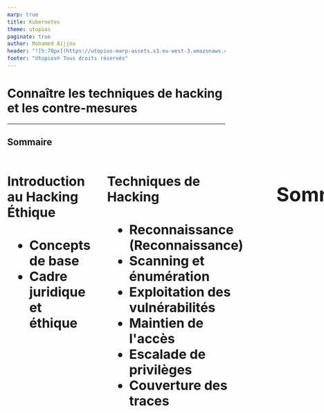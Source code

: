 ```yaml
---
marp: true
title: Kubernetes
theme: utopios
paginate: true
author: Mohamed Aijjou
header: "![h:70px](https://utopios-marp-assets.s3.eu-west-3.amazonaws.com/logo_blanc.svg)"
footer: "Utopios® Tous droits réservés"
---
```



<!-- _class: lead -->
<!-- _paginate: false -->

# Connaître les techniques de hacking et les contre-mesures

---

## Sommaire


<div class="columns" style="font-size:30px">
<div>

#### Introduction au Hacking Éthique
   - **Concepts de base**
   - **Cadre juridique et éthique**
</div>

<div>

#### Techniques de Hacking
   - **Reconnaissance (Reconnaissance)**
   - **Scanning et énumération**
   - **Exploitation des vulnérabilités** 
   - **Maintien de l'accès**
   - **Escalade de privilèges**
   - **Couverture des traces**
</div>

--- 

## Sommaire


<div style="font-size:30px">

#### Contre-mesures
   - **Reconnaissance et détection**
   - **Renforcement des systèmes et des réseaux**
   - **Protection contre les exploits**
   - **Contrôle d'accès et gestion des privilèges**
   - **Cryptographie et sécurisation des communications**
   - **Plan de réponse aux incidents**
   - **Formation et sensibilisation des utilisateurs**
</div>

---


<!-- _class: lead -->
<!-- _paginate: false -->

## Introduction au Hacking Éthique

---

## Introduction au Hacking Éthique

**Concepts de base**

<div style="font-size:30px">

- Le **hacking éthique**, également appelé piratage éthique ou test d’intrusion, désigne la pratique consistant à pénétrer des systèmes informatiques, des réseaux ou des applications avec l'autorisation des propriétaires dans le but de découvrir des vulnérabilités que des hackers malveillants pourraient exploiter. 
- Cette pratique est effectuée par des professionnels qualifiés appelés hackers éthiques ou pentesteurs, qui utilisent les mêmes techniques et outils que les cybercriminels, mais de manière légale et constructive pour améliorer la sécurité des systèmes.

</div>

 
--- 

## Introduction au Hacking Éthique

**Concepts de base**
<br>
<div style="font-size:28px">

**Le hacking éthique est crucial pour renforcer la sécurité informatique. Il aide les organisations à :**

1. **Identifier et corriger les failles de sécurité** avant qu'elles ne soient exploitées.
2. **Évaluer l'efficacité des mesures de sécurité** en place, y compris les politiques de sécurité, l'accès aux points de contrôle, et les mécanismes de défense.
3. **Respecter les réglementations et normes de sécurité** qui requièrent des audits de sécurité réguliers, comme le GDPR, HIPAA, et PCI DSS.
4. **Sensibiliser et former** les équipes de sécurité et de développement sur les meilleures pratiques de sécurité et les dernières techniques de piratage.


</div>


---
## Introduction au Hacking Éthique

**Concepts de base**
<br>

<div style="font-size:28px">

La différence fondamentale entre le hacking éthique et le hacking malveillant réside dans l'intention, la permission et l'impact de l'activité sur les systèmes ciblés.

</div>

<div style="font-size:28px">

1. **Intention**:
   - **Hacking éthique** : L'intention est de renforcer la sécurité. Les hackers éthiques cherchent à identifier et à réparer les vulnérabilités pour prévenir des attaques malveillantes. Leur but est bénéfique et vise à améliorer la situation.
   - **Hacking malveillant** : L'intention est de causer du tort, d'exploiter les failles à des fins personnelles ou criminelles, comme le vol de données, la perturbation des services, ou le gain financier.


</div>

---
## Introduction au Hacking Éthique

**Concepts de base**


<div style="font-size:30px">

2. **Permission**:
   - **Hacking éthique** : Il est toujours réalisé avec la permission explicite des propriétaires des systèmes informatiques. Cette permission est souvent formalisée par un contrat ou un accord légal définissant le cadre de l'action.
   - **Hacking malveillant** : Il est effectué sans consentement, violant ainsi les lois et les politiques de confidentialité. Cela constitue une intrusion illégale dans les systèmes d'autrui.
</div>

---

## Introduction au Hacking Éthique

**Concepts de base**
<br>


<div style="font-size:26px">

3. **Méthodologie**:
   - **Hacking éthique** : Les méthodes utilisées sont structurées et documentées. Les hackers éthiques suivent des lignes directrices éthiques strictes et s'assurent que leur travail est transparent et réversible. Ils rapportent toutes les vulnérabilités trouvées aux propriétaires et conseillent souvent sur les moyens de les réparer.
   - 
   - **Hacking malveillant** : Les techniques peuvent être destructrices et visent souvent à masquer les traces de l'intrusion. Les hackers malveillants utilisent leurs compétences pour exploiter les failles sans en informer les victimes, et souvent en laissant des backdoors pour faciliter l'accès futur.


</div>

---
## Introduction au Hacking Éthique

**Concepts de base**
<br>

<div style="font-size:29px">

4. **Impact**:
   - **Hacking éthique** : L'impact est positif, car il conduit à une meilleure sécurité et à une plus grande sensibilisation aux vulnérabilités et aux risques de sécurité.
   - 
   - **Hacking malveillant** : L'impact est négatif, entraînant des pertes financières, des dommages à la réputation, la perte de données sensibles, et d'autres conséquences dommageables pour les victimes.

</div>

---

## Introduction au Hacking Éthique

**Cadre juridique et éthique**
<br>

<div style="font-size:35px">

La législation relative à la sécurité informatique varie considérablement d'un pays à l'autre, mais elle couvre généralement plusieurs aspects fondamentaux pour protéger les données et les systèmes informatiques contre les menaces de sécurité.

</div>

---
## Introduction au Hacking Éthique

**Cadre juridique et éthique**
<br>

<div style="font-size:28px">

### 1. **Union européenne (UE) - Règlement général sur la protection des données (RGPD)**
   - **Objectif** : Protéger les données personnelles des citoyens de l'UE.
   - **Implications** : Impose des exigences strictes sur la collecte, le stockage et la gestion des données personnelles, y compris la nécessité d'obtenir un consentement explicite, le droit à l'oubli, et des notifications obligatoires en cas de violation de données.


</div>

---
## Introduction au Hacking Éthique

**Cadre juridique et éthique**
<br>
<div style="font-size:30px">

#### 2. **États-Unis - Health Insurance Portability and Accountability Act (HIPAA)**

   - **Objectif** : Protéger les informations médicales privées.
   - **Implications** : Définit comment les informations de santé personnelles doivent être protégées, y compris des exigences pour les mesures de sécurité physiques, administratives et techniques.

</div>

---

## Introduction au Hacking Éthique

**Cadre juridique et éthique**
<br>
<div style="font-size:28px">


### 3. **États-Unis et UE - Privacy Shield Framework**
   - **Objectif** : Faciliter le transfert transatlantique de données personnelles entre l'UE et les États-Unis dans le respect de la protection de la vie privée.
   - **Implications** : Fournit un mécanisme pour les entreprises américaines pour se conformer aux exigences de protection des données de l'UE.

</div>

---

## Introduction au Hacking Éthique

**Cadre juridique et éthique**
<br>
<div style="font-size:28px">


### 4. **États-Unis - Children’s Online Privacy Protection Act (COPPA)**
   - **Objectif** : Protéger les enfants de moins de 13 ans lorsqu'ils utilisent des services en ligne.
   - **Implications** : Exige que les sites web et services en ligne dirigés vers les enfants obtiennent le consentement parental avant de collecter des informations personnelles des enfants.

</div>

---

## Introduction au Hacking Éthique

**Cadre juridique et éthique**
<br>
<div style="font-size:28px">


### 5. **International - Payment Card Industry Data Security Standard (PCI DSS)**
   - **Objectif** : Protéger les données des titulaires de cartes de crédit.
   - **Implications** : Établit des normes de sécurité opérationnelle pour tous les membres, marchands et prestataires de services qui stockent, traitent ou transmettent des informations de titulaire de carte.


</div>

---


## Introduction au Hacking Éthique

**Rôle et responsabilité des hackers éthiques**
<br>
<div style="font-size:34px">


- Les hackers éthiques jouent un rôle crucial dans la protection des systèmes informatiques contre les attaques malveillantes. 
- Leur travail consiste à tester de manière proactive la sécurité des systèmes pour identifier et corriger les vulnérabilités avant qu'elles ne soient exploitées par des acteurs malveillants.


</div>

---

## Introduction au Hacking Éthique

**Rôles des hackers éthiques**
<br>
<div style="font-size:19px">

1. **Évaluation de la sécurité** : Réaliser des tests d'intrusion et des audits de sécurité pour évaluer la robustesse des systèmes, des réseaux, des applications web et mobiles contre les tentatives d'intrusion.

2. **Identification des vulnérabilités** : Utiliser des méthodes et outils avancés pour découvrir les failles de sécurité dans les infrastructures informatiques, y compris les failles logicielles, les configurations erronées, et les pratiques inadéquates de gestion des données.

3. **Rapport détaillé** : Fournir des rapports détaillés sur les vulnérabilités détectées, leur niveau de risque, et les méthodes d'exploitation potentielles. Ceux-ci incluent également des recommandations pratiques pour sécuriser les systèmes.

4. **Validation des correctifs** : Après que les vulnérabilités identifiées ont été corrigées par les équipes de TI, réaliser une nouvelle série de tests pour s'assurer que les correctifs sont efficaces et ne créent pas de nouvelles failles.

5. **Formation et sensibilisation** : Éduquer les développeurs, le personnel TI et les utilisateurs finaux sur les meilleures pratiques de sécurité, les nouvelles menaces et comment se protéger contre les attaques.

</div>

---

## Introduction au Hacking Éthique

**Responsabilités des hackers éthique**
<br>
<div style="font-size:20px">

1. **Confidentialité** : Maintenir la confidentialité des informations découvertes lors des tests. Les hackers éthiques ne doivent pas divulguer ou utiliser ces informations à des fins personnelles ou non autorisées.

2. **Intégrité** : Agir avec intégrité en évitant d'endommager les systèmes cibles ou de perturber leurs opérations normales lors des tests.

3. **Légalité** : Opérer toujours dans les limites de la loi, avec la permission explicite des propriétaires des systèmes. Ils doivent suivre un cadre légal strict pour éviter les implications juridiques pour eux-mêmes et pour les organisations pour lesquelles ils travaillent.

4. **Rapport responsable** : S'assurer que les vulnérabilités sont rapportées aux bonnes parties prenantes de manière sécurisée pour éviter toute fuite d'informations qui pourrait bénéficier à des hackers malveillants.

5. **Mise à jour continue** : Restez à jour avec les dernières tendances en matière de cybersécurité, les techniques de hacking et les technologies de défense pour rester efficaces dans leur rôle.

</div>

---



<!-- _class: lead -->
<!-- _paginate: false -->

##  Techniques de Hacking


---

## Techniques de Hacking
#### Reconnaissance
<br>

<div style="font-size:27px">

- OSINT, ou Open Source Intelligence, désigne la collecte et l'analyse de données disponibles publiquement à partir de sources ouvertes pour obtenir des informations exploitables. 
- Les sources ouvertes peuvent inclure tout ce qui est légalement accessible par le public, comme des publications en ligne, des réseaux sociaux, des forums, des blogs, des bases de données publiques, des documents gouvernementaux, et bien plus encore.

</div>

---
## Techniques de Hacking
#### Reconnaissance

<center>
<img src="./assets/osint.png" width="500px">
</center>

---


## Techniques de Hacking
#### Reconnaissance

<div style="font-size:27px">
<br>
L'Open Source Intelligence (OSINT) désigne la collecte et l'analyse d'informations disponibles publiquement à partir de sources ouvertes.
</div>

<div style="font-size:25px">

### 1. Recherche sur Internet
- **Moteurs de recherche :** Utilisation de moteurs de recherche comme Google, Bing, ou DuckDuckGo pour trouver des informations.
- **Opérateurs de recherche avancée :** Utilisation d'opérateurs comme site:, filetype:, intext:, intitle:, etc. pour affiner les recherches.
- **Wayback Machine :** Utilisation de l'Internet Archive pour accéder aux versions archivées de pages web.

</div>

---
## Techniques de Hacking
#### Reconnaissance


<div style="font-size:30px">

### 2. Réseaux sociaux
- **Profilage :** Analyse des profils et des publications sur des plateformes comme Facebook, Twitter, LinkedIn, Instagram.
- **Graph Search :** Utilisation de fonctionnalités de recherche avancée pour découvrir les relations et les connexions entre les utilisateurs.
- **Sentiment Analysis :** Analyse des sentiments des publications pour obtenir des informations sur les opinions et les attitudes.

</div>

---

## Techniques de Hacking
#### Reconnaissance

<div style="font-size:30px">

### 3. Bases de données et registres publics
- **Whois :** Consultation des informations de registre de domaine.
- **Registres d'entreprises :** Accès aux informations sur les entreprises via des registres comme Infogreffe, Companies House, etc.
- **Documents gouvernementaux :** Recherches dans les bases de données gouvernementales, les archives judiciaires, les rapports financiers, etc.

</div>

---

## Techniques de Hacking
#### Reconnaissance

<div style="font-size:30px">

### 4. Forums et communautés en ligne
- **Recherche dans les forums :** Participation et surveillance des discussions sur des forums spécialisés comme Reddit, 4chan, etc.
- **Newsgroups :** Utilisation de groupes de discussion comme Google Groups pour trouver des informations spécialisées.

</div>

---

## Techniques de Hacking
#### Reconnaissance

<div style="font-size:24px">

### 5. Médias traditionnels et électroniques
- **Articles de presse :** Lecture et analyse d'articles de journaux, de magazines, et de sites d'information.
- **Communiqués de presse :** Surveillance des communiqués de presse pour des informations officielles.

### 6. Analyse de documents
- **Metadata :** Extraction et analyse des métadonnées des documents pour obtenir des informations supplémentaires.
- **OCR (Optical Character Recognition) :** Utilisation de la reconnaissance optique de caractères pour extraire du texte à partir d'images ou de PDF scannés.

</div>

---
## Techniques de Hacking
#### Reconnaissance

<div style="font-size:24px">

### 7. Surveillance des réseaux
- **Analyse de trafic :** Surveillance et analyse du trafic réseau pour détecter des informations sensibles.
- **Sniffing :** Utilisation d'outils de sniffing pour capturer et analyser les paquets de données sur un réseau.

### 8. Techniques de géolocalisation
- **Analyse de photos :** Utilisation des métadonnées des photos (EXIF) pour obtenir des informations sur l'emplacement et l'heure de la prise de vue.
- **Google Earth/Maps :** Utilisation des outils de cartographie pour analyser des emplacements et des infrastructures.

</div>



---

## Techniques de Hacking
#### Reconnaissance

<div style="font-size:24px">

### 9. Scraping et automatisation
- **Web scraping :** Utilisation d'outils et de scripts pour extraire des informations de sites web de manière automatisée.
- **Bots :** Développement de bots pour automatiser la collecte d'informations sur différentes plateformes.

### 10. Analyse des relations
- **Graphes de liens :** Utilisation de logiciels pour créer des graphes de liens entre des entités (personnes, entreprises, événements) pour visualiser et analyser les relations.

</div>

---

## Fondamentaux de la sécurité informatique
#### Principales menaces et vulnérabilités
<br>


<div style="font-size:30px">

**Attaques importantes recentes**

</div>

<div style="font-size:23px">

<br>

- **NOTPETYA** -> Attaque du 27 Juin 2017

<br>

- **WANNACRY** -> Attaques des 12 et 13 mai 2017

<br>

- **SONY** -> Attaque de Novembre 2014


</div>


---

## Fondamentaux de la sécurité informatique
#### Principales menaces et vulnérabilités
<br>


<div style="font-size:27px">

**Statistiques des attaques**

</div>

<div style="font-size:24px">

<br>

***Concernant les particuliers***

- Source https://silicon.fr
- 3 minutes en moyenne pour pirater un nouvel objet connecté
- 1,1 million de victimes de fraude à la carte bancaire par an
- 83% des smartphones infectés au 2eme semestre 2016
- 65 vols de données par seconde
- 41% de succès lors d’attaque par RansomWare
- 201 jours en moyenne pour découvrir une cyberattaque


</div>


---


## Fondamentaux de la sécurité informatique
#### Principales menaces et vulnérabilités
<br>


<div style="font-size:27px">

**Statistiques des attaques**

</div>

<div style="font-size:23px">

<br>

***Concernant les entreprises***
- 77% des organisations mondiales ont été victimes d’au moins une cyberattaque réussie en 2017
- https://cyber-edge.com/wp-content/uploads/2018/03/CyberEdge2018-CDR.pdf
- 23% des entreprises de type PME ont eu un incident de sécurité à cause d’objets connectés (IoT)
- https://keepersecurity.com/fr_FR2017-State-Cybersecurity-SmallMedium-Businesses-SMB.html
- 95% des attaques web comportent de l’ingénierie sociale
- https://www.proofpoint.com/sites/default/files/pfpt-fr-tr-thehuman-factor-2018.pdf


</div>


---

## Fondamentaux de la sécurité informatique
#### Principales menaces et vulnérabilités
<br>


<div style="font-size:27px">

**Statistiques des attaques**

</div>

<div style="font-size:22px">

<br>

***Concernant les entreprises***

- 5 à 10% du budget d’une entreprise est consacré à la cybersécurité
- https://experiences.microsoft.fr/business/confiance-numeriquebusiness cybersecurite-chiffres-cles/
- 800 000€ de coût en moyenne lors d’une violation de sécurité
- https://experiences.microsoft.fr/business/confiance-numeriquebusinesscybersecurite-chiffres-cles/
- 35% des incidents de cybersécurité sont dus à des collaborateurs
- https://experiences.microsoft.fr/business/confiance-numeriquebusiness/cybersecurite-chiffres-cles/


</div>


---

## Fondamentaux de la sécurité informatique
#### Principales menaces et vulnérabilités
<br>


<div style="font-size:27px">

**Autres sources**

</div>

<div style="font-size:27px">

<br>

- https://experiences.microsoft.fr/articles/cybersecurite/cybersecurite-chiffres-cles/


- https://cyberedgegroup.com/cdr/

</div>

---

## Fondamentaux de la sécurité informatique
#### Principales menaces et vulnérabilités
<br>


<div style="font-size:27px">

**Mesures de Protection**

</div>

<div style="font-size:20px">

<br>

- **Mises à jour régulières et correctifs de sécurité** : Maintenir tous les logiciels et systèmes à jour.
- **Politiques de mot de passe robustes** : Exiger des mots de passe complexes et utiliser l'authentification multi-facteurs.
- **Configuration sécurisée** : S'assurer que les systèmes sont correctement configurés et sécurisés.
- **Sécurité physique** : Protéger les équipements et les données par des contrôles d'accès physiques.
- **Formation des employés** : Former et sensibiliser régulièrement les employés aux menaces de sécurité.
- **Chiffrement des données** : Utiliser des techniques de chiffrement pour protéger les données sensibles.
- **Contrôles d'accès** : Implémenter des contrôles d'accès stricts basés sur les rôles et les besoins.
- **Surveillance et journalisation** : Mettre en place des systèmes de surveillance et de journalisation pour détecter et répondre aux incidents de sécurité.

</div>

---

## Fondamentaux de la sécurité informatique
#### Concepts de base en sécurité
<br>

<div style="font-size:27px">

**Confidentialité, intégrité et disponibilité (CIA)**

</div>

<br>

<div style="font-size:26px">

- Le modèle de sécurité CIA (Confidentialité, Intégrité et Disponibilité) est un cadre fondamental utilisé pour guider les politiques de sécurité de l'information au sein d'une organisation. 
- Chacun de ces trois piliers vise à protéger différents aspects des informations et des systèmes informatiques.

</div>

---
## Fondamentaux de la sécurité informatique
#### Concepts de base en sécurité



<div style="font-size:25px">

1. ***Confidentialité (Confidentiality)***

</div>

<div style="font-size:18px">

- **Définition :** La confidentialité consiste à garantir que les informations ne sont accessibles qu'aux personnes autorisées et à prévenir tout accès non autorisé.

- **Objectif :**
   - Protéger les données sensibles contre les intrusions, le vol et la divulgation non autorisée.
   - Assurer que seules les personnes ayant les droits nécessaires peuvent consulter ou manipuler les informations.

- **Mécanismes de protection :**

   - **Chiffrement :** Utilisation de techniques de cryptographie pour rendre les données illisibles pour les utilisateurs non autorisés.
   - **Contrôle d'accès :** Mise en œuvre de systèmes d'authentification et d'autorisation pour vérifier les identités et limiter l'accès aux informations sensibles.
   - **Politiques de confidentialité :** Établir des règles strictes sur qui peut accéder aux informations et sous quelles conditions.

</div>

---

## Fondamentaux de la sécurité informatique
#### Concepts de base en sécurité

<div style="font-size:25px">

2. ***Intégrité (Integrity)***

</div>

<div style="font-size:18px">

- **Définition :** L'intégrité vise à maintenir la précision et la complétude des données tout au long de leur cycle de vie.

- **Objectif :**
   - Empêcher la modification non autorisée ou non détectée des données.
   - Garantir que les informations sont fiables et exactes.

- **Mécanismes de protection :**

   - **Contrôles de version :** Suivre les modifications apportées aux données et permettre la restauration des versions antérieures en cas de besoin.
   - **Sommes de contrôle et hachage :** Utiliser des fonctions de hachage pour vérifier que les données n'ont pas été altérées.
   - **Journalisation et audits :** Enregistrer les modifications et les accès aux données pour pouvoir détecter et analyser les actions suspectes.

</div>

---

## Fondamentaux de la sécurité informatique
#### Concepts de base en sécurité

<div style="font-size:25px">

3. ***Disponibilité (Availability)***

</div>

<div style="font-size:18px">

- **Définition :** La disponibilité garantit que les systèmes, les services et les données sont accessibles en temps voulu par les utilisateurs autorisés.

- **Objectif :**
   - Assurer un accès continu aux informations et aux systèmes nécessaires aux opérations.
   - Minimiser les temps d'arrêt et les interruptions de service.

- **Mécanismes de protection :**

   - **Redondance :** Utiliser des systèmes et des chemins de communication redondants pour éviter les points de défaillance uniques.
   - **Plans de reprise après sinistre (DRP) :** Établir des procédures pour restaurer les systèmes et les données après un incident.
   - **Maintenance régulière et surveillance :** Effectuer des vérifications et des maintenances préventives pour détecter et corriger les problèmes avant qu'ils n'affectent la disponibilité.

</div>

---
## Fondamentaux de la sécurité informatique
#### Concepts de base en sécurité

<div style="font-size:25px">

<br>

***Importance du Modèle CIA***

</div>

<br>

<div style="font-size:23px">

Le modèle CIA est essentiel car il offre une approche équilibrée pour sécuriser les systèmes d'information. 

<br>

- **Confidentialité :** Empêche les fuites d'informations et protège la vie privée.
- **Intégrité :** Assure que les informations sont exactes et fiables, évitant les erreurs et les fraudes.
- **Disponibilité :** Garantit que les services et les informations sont disponibles lorsque nécessaire, supportant la continuité des activités.

</div>


---

## Fondamentaux de la sécurité informatique
#### Concepts de base en sécurité
<br>

<div style="font-size:27px">

**Authentification, Autorisation et Audit (AAA)**

</div>

<br>

<div style="font-size:26px">

- Le modèle AAA, qui se compose de l'Authentification, de l'Autorisation et de l'Audit, est un cadre fondamental utilisé pour gérer et renforcer la sécurité des systèmes d'information et des réseaux. 
- Chacun de ces trois composants joue un rôle crucial dans la protection des ressources informatiques et la garantie de leur utilisation appropriée.

</div>

---

## Fondamentaux de la sécurité informatique
#### Concepts de base en sécurité

<div style="font-size:25px">

1. ***Authentification (Authentication)***

</div>

<div style="font-size:18px">

- **Définition :** L'authentification est le processus de vérification de l'identité d'un utilisateur, d'un système ou d'un service.

- **Objectif :**
   - Garantir que seules les entités légitimes peuvent accéder aux systèmes et aux données.
   - Prévenir l'accès non autorisé en vérifiant l'identité des utilisateurs ou des systèmes.

- **Mécanismes de protection :**

   - **Mots de passe :** Utilisation de mots de passe forts et uniques pour authentifier les utilisateurs.
   - **Biométrie :** Utilisation de caractéristiques physiques (empreintes digitales, reconnaissance faciale) pour l'authentification.
   - **Cartes à puce et tokens :** Dispositifs matériels utilisés pour authentifier les utilisateurs.
   - **Authentification multi-facteurs (MFA) :** Combinaison de plusieurs méthodes d'authentification (par exemple, mot de passe + token).

</div>

---



## Fondamentaux de la sécurité informatique
#### Concepts de base en sécurité

<div style="font-size:25px">

2. ***Autorisation (Authorization)***

</div>

<div style="font-size:18px">

- **Définition :** L'autorisation est le processus de détermination des ressources et des services auxquels un utilisateur, un système ou un service authentifié a accès.

- **Objectif :**
   - Assurer que les utilisateurs ont accès uniquement aux ressources nécessaires pour accomplir leurs tâches.
   - Prévenir l'accès non autorisé aux ressources sensibles.

- **Mécanismes de protection :**

   - **Contrôle d'accès basé sur les rôles (RBAC) :** Attribution des permissions en fonction des rôles des utilisateurs dans l'organisation.
   - **Listes de contrôle d'accès (ACL) :** Définition des permissions spécifiques pour les utilisateurs ou les groupes d'utilisateurs.
   - **Cartes à puce et tokens :** Dispositifs matériels utilisés pour authentifier les utilisateurs.
   - **Politiques de sécurité :** Établissement de règles claires concernant l'accès aux ressources.

</div>

---

## Fondamentaux de la sécurité informatique
#### Concepts de base en sécurité

<div style="font-size:25px">

2. ***Audit (Accounting)***

</div>

<div style="font-size:18px">

- **Définition :**  L'audit, ou l'accounting, est le processus de suivi et d'enregistrement des actions et des accès des utilisateurs, des systèmes et des services.

- **Objectif :**
   - Fournir une traçabilité des actions pour l'analyse des incidents de sécurité et la conformité réglementaire.
   - Permettre la détection et l'analyse des comportements suspects ou des violations de sécurité.

- **Mécanismes de protection :**

   - **Journaux d'audit (log files) :** Enregistrement détaillé des accès, des actions et des modifications apportées aux systèmes et aux données.
   - **Systèmes de gestion des informations et des événements de sécurité (SIEM) :** Collecte et analyse centralisée des journaux d'audit pour détecter les incidents de sécurité.
   - **Rapports et alertes :** Génération de rapports réguliers et envoi d'alertes en cas d'activités suspectes.

</div>

---
## Fondamentaux de la sécurité informatique
#### Concepts de base en sécurité

<div style="font-size:25px">

<br>

***Importance du Modèle AAA***

</div>

<br>

<div style="font-size:23px">

Le modèle **AAA** est essentiel pour la gestion de la sécurité des systèmes d'information et des réseaux.

<br>

- **Authentification :** Empêche l'accès non autorisé en vérifiant l'identité des utilisateurs, ce qui est la première ligne de défense contre les intrusions.
- **Autorisation :** Assure que les utilisateurs authentifiés n'ont accès qu'aux ressources nécessaires, minimisant le risque d'abus ou de compromission des données sensibles.
- **Audit :** Fournit une traçabilité complète des actions et des accès, facilitant la détection des comportements anormaux, l'analyse des incidents et la conformité réglementaire.

</div>

---


<!-- _class: lead -->
<!-- _paginate: false -->

## Sécurité des systèmes d'exploitation

---


## Sécurité des systèmes d'exploitation

#### La Définition ?

<br>

<div style="font-size:35px">

La sécurité des systèmes d'exploitation (OS) fait référence à un ensemble de pratiques, de mesures et de technologies visant à protéger les systèmes d'exploitation contre les menaces potentielles, telles que les accès non autorisés, les attaques de logiciels malveillants, les vulnérabilités de sécurité et les erreurs de configuration.

</div>

---

## Sécurité des systèmes d'exploitation

#### Les aspects essentiels

<br>

<div style="font-size:30px">

<div class="columns">

<div>

- Authentification et autorisation 

- Protection contre les logiciels malveillants 

- Mises à jour de sécurité 

- Chiffrement des données

- Surveillance et journalisation

</div>

<div>

- Gestion des vulnérabilités 

- Sécurisation des configurations 

- Sécurisation des réseaux

- Éducation et sensibilisation

</div>


</div>

---

## Sécurité des systèmes d'exploitation

#### Mises à jour régulières

<br>

<div style="font-size:23px">

1. **Utilisation de gestionnaires de paquets :**
   - Sur les distributions comme Ubuntu, utilisez `apt` pour mettre à jour les paquets système :
     ```bash
     sudo apt update
     sudo apt upgrade
     ```
   - Sur les distributions comme CentOS/RHEL, utilisez `yum` ou `dnf` :
     ```bash
     sudo yum update
     ```
     ou

     ```bash
     sudo dnf update
     ```

---
## Sécurité des systèmes d'exploitation

#### Mises à jour régulières

<br>

<div style="font-size:25px">


2. **Configurer les mises à jour automatiques :**
   - Vous pouvez configurer votre système pour qu'il vérifie et installe automatiquement les mises à jour de sécurité. Par exemple, sur Ubuntu, vous pouvez utiliser `unattended-upgrades`.

3. **Vérifier régulièrement les mises à jour :**
   - Planifiez un horaire régulier pour vérifier les mises à jour disponibles et les appliquer. Par exemple, configurez une tâche cron pour exécuter `apt update` et `apt upgrade` toutes les semaines.

--- 
## Sécurité des systèmes d'exploitation

#### Mises à jour régulières


<div style="font-size:23px">

4. **Mises à jour des applications tierces :**
   - Si vous utilisez des logiciels tiers ou des applications non incluses dans les dépôts officiels de votre distribution, assurez-vous de suivre les instructions de mise à jour fournies par les développeurs de ces applications.

5. **Surveillance des annonces de sécurité :**
   - Abonnez-vous aux listes de diffusion de sécurité de votre distribution Linux pour être informé des nouvelles vulnérabilités et des correctifs disponibles.

6. **Utilisation de gestionnaires de version pour les environnements de développement :**
   - Si vous développez ou utilisez des applications basées sur des environnements comme Python, Node.js, etc., utilisez des gestionnaires de version comme `pip` ou `npm` pour gérer les mises à jour des bibliothèques et des dépendances.

---

## Sécurité des systèmes d'exploitation
#### Utilisation de comptes avec privilèges minimaux
<br>
    
<div>

Les principes de moindre privilège sont des principes de sécurité informatique visant à limiter les droits et les privilèges des utilisateurs, des applications et des processus au niveau minimum nécessaire pour accomplir leurs tâches spécifiques.


</div>
    
---
## Sécurité des systèmes d'exploitation
#### Utilisation de comptes avec privilèges minimaux
<br>
    
<div style="font-size:25px">

1. **Privilèges administratifs restreints :**

- Limitez l'accès administratif aux seules personnes et aux seules ressources nécessaires pour effectuer des tâches administratives spécifiques. Évitez de donner des droits d'administration complets à des utilisateurs qui n'en ont pas besoin.
  
2. **Contrôle d'accès basé sur le rôle (RBAC) :**

- Utilisez le RBAC pour attribuer des droits d'accès en fonction des rôles spécifiques des utilisateurs dans l'organisation. Cela garantit que chaque utilisateur a uniquement les permissions nécessaires pour accomplir ses responsabilités.


</div>

---
## Sécurité des systèmes d'exploitation
#### Utilisation de comptes avec privilèges minimaux
<br>
    
<div style="font-size:27px">

3. **Principe du besoin de savoir :**

- Appliquez ce principe en limitant l'accès à l'information uniquement aux personnes qui ont besoin de connaître cette information pour effectuer leur travail.


4. **Examen des privilèges :**

- Passez régulièrement en revue les privilèges accordés aux utilisateurs et aux applications pour vous assurer qu'ils restent pertinents et nécessaires.


</div>

---

## Sécurité des systèmes d'exploitation
#### Utilisation de comptes avec privilèges minimaux
<br>
    
<div style="font-size:27px">

5. **Privilèges par défaut :**

- Configurez les systèmes et les applications avec les privilèges par défaut les plus bas possibles, puis accordez des privilèges supplémentaires au cas par cas, si nécessaire.
  
6. **Surveillance et audit :**

- Surveillez l'utilisation des privilèges et auditez régulièrement les activités des utilisateurs et des applications pour détecter toute anomalie ou utilisation abusive.


</div>

---

## Sécurité des systèmes d'exploitation
#### Utilisation de comptes avec privilèges minimaux
<br>
    
<center>
<img src="./assets/demo.gif" width="700px">
</center>
    
---
## Sécurité des systèmes d'exploitation
#### Contrôle des accès

<br>

- Les modèles de contrôle d'accès sont essentiels pour gérer et restreindre l'accès aux ressources d'un système informatique. 
- Les principaux modèles de contrôle d'accès : Discretionary Access Control (DAC), Mandatory Access Control (MAC) et Role-Based Access Control (RBAC).

---

## Sécurité des systèmes d'exploitation
#### Contrôle des accès



<div style="font-size:23px">

### 1. Discretionary Access Control (DAC)
<br>

**Définition**:
Le modèle de contrôle d'accès discrétionnaire (DAC) est un modèle où les propriétaires de ressources ou d'objets ont le pouvoir de décider qui peut accéder à leurs ressources et avec quels privilèges.
<br>

**Caractéristiques**:
- **Flexibilité** : Les utilisateurs ont la liberté de partager leurs ressources avec d'autres.
- **Contrôle par l'utilisateur** : Le contrôle d'accès est basé sur les identités des utilisateurs et les permissions définies par les propriétaires des ressources.
- **Permissions basées sur les fichiers** : Les permissions sont souvent gérées par les propriétaires des fichiers et des répertoires.

</div>

---

## Sécurité des systèmes d'exploitation
#### Contrôle des accès

<br>

<div style="font-size:30px">

**Exemple**:

Environnement UNIX/Linux où les propriétaires de fichiers peuvent définir les permissions d'accès pour leurs fichiers en utilisant des commandes comme `chmod`.

```bash
chmod 755 fichier.txt
```

</div>

---

## Sécurité des systèmes d'exploitation
#### Contrôle des accès

<div style="font-size:22px">

### 2. Mandatory Access Control (MAC)
<br>

**Définition**:

Le modèle de contrôle d'accès obligatoire (MAC) est un modèle où l'accès aux ressources est contrôlé par des politiques de sécurité centralisées définies par l'administration système et non par les propriétaires des ressources.

<br>

**Caractéristiques**:
- **Centralisation** : Les décisions d'accès sont prises par un administrateur central et non par les utilisateurs individuels.
- **Labels de sécurité** : Les objets (fichiers, données) et sujets (utilisateurs, processus) sont assignés des labels de sécurité.
- **Politiques strictes** : Les politiques de sécurité sont strictes et non modifiables par les utilisateurs.

</div>

---

## Sécurité des systèmes d'exploitation
#### Contrôle des accès

<br>

<div style="font-size:30px">

**Exemple**:
SElinux (Security-Enhanced Linux) est un exemple de mise en œuvre de MAC où les politiques de sécurité sont définies par l'administrateur et appliquées strictement.

```bash
sestatus
```

</div>

---

## Sécurité des systèmes d'exploitation
#### Contrôle des accès

<div style="font-size:21px">

### 3. Role-Based Access Control (RBAC)
<br>

**Définition**:
Le modèle de contrôle d'accès basé sur les rôles (RBAC) est un modèle où les permissions sont associées à des rôles spécifiques et les utilisateurs se voient attribuer ces rôles. Les utilisateurs obtiennent les permissions en fonction de leurs rôles.

<br>

**Caractéristiques**:
- **Rôles et Permissions** : Les permissions sont assignées à des rôles plutôt qu'à des utilisateurs individuels.
- **Gestion simplifiée** : La gestion des permissions est simplifiée en attribuant ou retirant des rôles aux utilisateurs.
- **Séparation des responsabilités** : Facilite la séparation des responsabilités et la conformité réglementaire.
</div>

---
## Sécurité des systèmes d'exploitation
#### Contrôle des accès

<div style="font-size:26px">

<br>

**Exemple  :** 

<br>

- Pour des contrôles d'accès plus fins que ceux offerts par les permissions de base (rwx), utilisez les ACL pour définir des permissions sur des fichiers et des répertoires spécifiques.
- Cela permet de limiter l'accès en fonction des besoins spécifiques des rôles.
<br>

**Utilisation de setfacl pour ajouter des ACL :**

   ```bash
   setfacl -m u:utilisateur1:rw fichier.txt
   ```


---

## Sécurité des systèmes d'exploitation
#### Contrôle des accès
<br>
    
<center>
<img src="./assets/demo.gif" width="700px">
</center>
    
---


## Sécurité des systèmes d'exploitation
#### Désactivation des services inutiles

<br>

<div style="font-size:35px">


La désactivation des services inutiles et la fermeture des ports non utilisés sur Linux sont des pratiques essentielles pour renforcer la sécurité et réduire la surface d'attaque de votre système


</div>

---
## Sécurité des systèmes d'exploitation
#### Désactivation des services inutiles

<div style="font-size:30px">

<br>

- **Principes de la désactivation des services inutiles :**


  - **Moins de services** en cours d'exécution signifie moins de points d'entrée potentiels pour les attaquants. 
  - Chaque service ou processus actif représente une surface d'attaque supplémentaire pour des vulnérabilités potentielles.
  - En désactivant **les services non essentiels**, vous réduisez la probabilité qu'un service mal configuré ou non mis à jour soit exploité pour compromettre votre système.

</div>

---

## Sécurité des systèmes d'exploitation
#### Désactivation des services inutiles
<br>
    
<center>
<img src="./assets/demo.gif" width="700px">
</center>
    
---


## Sécurité des systèmes d'exploitation
#### Chiffrement des données

<br>

<div style="font-size:35px">


- Le chiffrement est une technique essentielle en sécurité informatique pour protéger les données contre l'accès non autorisé. 
- Il existe deux principaux types de chiffrement : le chiffrement symétrique et le chiffrement asymétrique. 


</div>

---

## Sécurité des systèmes d'exploitation
#### Chiffrement des données

<br>

<div style="font-size:26px">

**Définition**:
Le chiffrement symétrique utilise une seule clé pour chiffrer et déchiffrer les données. Cette clé doit être partagée entre les parties communicantes de manière sécurisée.
<br>

**Caractéristiques**:
- **Clé Unique** : La même clé est utilisée pour le chiffrement et le déchiffrement.
- **Rapidité** : Les algorithmes de chiffrement symétrique sont généralement plus rapides et nécessitent moins de ressources que les algorithmes asymétriques.
- **Sécurité de la Clé** : La sécurité repose entièrement sur le secret de la clé. Si la clé est compromise, les données chiffrées le sont également.


</div>


---

## Sécurité des systèmes d'exploitation
#### Chiffrement des données

<br>

<div style="font-size:26px">

**Définition**:
Le chiffrement symétrique utilise une seule clé pour chiffrer et déchiffrer les données. Cette clé doit être partagée entre les parties communicantes de manière sécurisée.
<br>

**Caractéristiques**:
- **Clé Unique** : La même clé est utilisée pour le chiffrement et le déchiffrement.
- **Rapidité** : Les algorithmes de chiffrement symétrique sont généralement plus rapides et nécessitent moins de ressources que les algorithmes asymétriques.
- **Sécurité de la Clé** : La sécurité repose entièrement sur le secret de la clé. Si la clé est compromise, les données chiffrées le sont également.


</div>


---

<!-- _class: lead -->
<!-- _paginate: false -->

## Sécurité des réseaux

---


 ## Sécurité des systèmes d'exploitation
#### C'est quoi ?

<br>

<div style="font-size:40px">

La sécurité des réseaux est un domaine essentiel en informatique qui vise à protéger les données et les infrastructures contre les menaces et les accès non autorisés.


</div>


---

## Sécurité des systèmes d'exploitation
#### Protocoles de sécurité (HTTPS, SSL/TLS, IPsec)

<br>

<div style="font-size:29px">

**HTTPS (HyperText Transfer Protocol Secure)**
<br>

- **Fonctionnement :** HTTPS combine le protocole HTTP avec SSL/TLS pour chiffrer les données échangées entre le client et le serveur, assurant ainsi la confidentialité et l'intégrité des informations.
  
- **Exemple pratique :** Lorsque vous accédez à un site bancaire en ligne, la connexion utilise HTTPS pour protéger vos informations financières.


</div>


---

## Sécurité des systèmes d'exploitation
#### Protocoles de sécurité (HTTPS, SSL/TLS, IPsec)

<br>

<div style="font-size:29px">

**SSL/TLS (Secure Sockets Layer / Transport Layer Security)**
<br>

- **Fonctionnement :** SSL/TLS établit une connexion sécurisée en utilisant des certificats et des clés de chiffrement pour sécuriser les communications.

- **Exemple pratique :** Les sites web qui affichent un cadenas dans la barre d'adresse du navigateur utilisent SSL/TLS pour sécuriser la connexion.


</div>

---
## Sécurité des systèmes d'exploitation
#### Protocoles de sécurité (HTTPS, SSL/TLS, IPsec)


<div style="font-size:26px">

<div class="columns">

<div>

**SSL/TLS (Secure Sockets Layer / Transport Layer Security)**

</div>

<div>
<center>
<img src="./assets/https.png" width="400px">
</center>

</div>

</div>


---

## Sécurité des systèmes d'exploitation
#### Protocoles de sécurité (HTTPS, SSL/TLS, IPsec)


<div style="font-size:26px">

**SSL/TLS (Secure Sockets Layer / Transport Layer Security)**

<br>

<center>
<img src="./assets/https2.png" width="600px">
</center>

</div>



---

## Sécurité des systèmes d'exploitation
#### Protocoles de sécurité (HTTPS, SSL/TLS, IPsec)

<br>

<div style="font-size:29px">

**IPsec (Internet Protocol Security)**

<br>

- **Fonctionnement :** IPsec sécurise les communications au niveau du réseau en chiffrant et en authentifiant chaque paquet de données.
  
- **Exemple pratique :** IPsec est souvent utilisé pour créer des réseaux privés virtuels (VPN), permettant aux employés de se connecter de manière sécurisée aux réseaux de l'entreprise à distance.


</div>

---

## Sécurité des systèmes d'exploitation
#### Protocoles de sécurité (HTTPS, SSL/TLS, IPsec)

<br>

<div style="font-size:26px">

**IPsec (Internet Protocol Security)**

<br>

<center>
<img src="./assets/vpn.jpg" width="700px">
</center>

</div>

